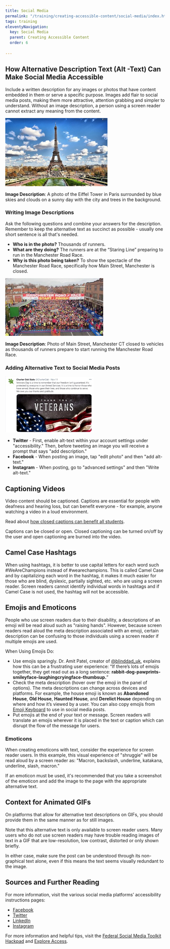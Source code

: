 ```yaml
---
title: Social Media
permalink: "/training/creating-accessible-content/social-media/index.html"
tags: training
eleventyNavigation:
  key: Social Media
  parent: Creating Accessible Content
  order: 6

---
```

## How Alternative Description Text (Alt -Text) Can Make Social Media Accessible

Include a written description for any images or photos that have content embedded in them or serve a specific purpose. Images add flair to social media posts, making them more attractive, attention grabbing and simpler to understand. Without an image description, a person using a screen reader cannot extract any meaning from the content.

![Photograph of the Eiffel Tower. Full description below.](/static/img/eiffel-tower.jpg)

**Image Description**: A photo of the Eiffel Tower in Paris surrounded by blue skies and clouds on a sunny day with the city and trees in the background.

### Writing Image Descriptions

Ask the following questions and combine your answers for the description. Remember to keep the alternative text as succinct as possible - usually one short sentence is all that's needed.

* **Who is in the photo?** Thousands of runners.
* **What are they doing?** The runners are at the “Staring Line” preparing to run in the Manchester Road Race.
* **Why is this photo being taken?** To show the spectacle of the Manchester Road Race, specifically how Main Street, Manchester is closed.

![Aerial photo of the Manchester Road Race. Full description below.](/static/img/manchester-road-race.jpg)

**Image Description**: Photo of Main Street, Manchester CT closed to vehicles as thousands of runners prepare to start running the Manchester Road Race.

### Adding Alternative Text to Social Media Posts

![Screenshot of a Charter Oak State College tweet with an image of the American Flag and the words "Thank You Veterans"](/static/img/social-media-post.jpg)

* **Twitter** - First, enable alt-text within your account settings under "accessibility." Then, before tweeting an image you will receive a prompt that says "add description."
* **Facebook** - When posting an image, tap "edit photo" and then "add alt-text."
* **Instagram** - When posting, go to "advanced settings" and then "Write alt-text."

## Captioning Videos

Video content should be captioned. Captions are essential for people with deafness and hearing loss, but can benefit everyone - for example, anyone watching a video in a loud environment. 

Read about [how closed captions can benefit all students](https://er.educause.edu/articles/2017/8/a-rising-tide-how-closed-captions-can-benefit-all-students).

Captions can be closed or open. Closed captioning can be turned on/off by the user and open captioning are burned into the video.

## Camel Case Hashtags

When using hashtags, it is better to use capital letters for each word such #WeAreChampions instead of #wearechampions. This is called Camel Case and by capitalizing each word in the hashtag, it makes it much easier for those who are blind, dyslexic, partially sighted, etc. who are using a screen reader. Screen readers cannot identify individual words in hashtags and if Camel Case is not used, the hashtag will not be accessible.

## Emojis and Emoticons

People who use screen readers due to their disability, a descriptions of an emoji will be read aloud such as "raising hands". However, because screen readers read aloud the meta description associated with an emoji, certain description can be confusing to those individuals using a screen reader if multiple emojis are used.

When Using Emojis Do:

* Use emojis sparingly. Dr. Amit Patel, creator of [@blinddad_uk](https://www.instagram.com/blinddad_uk/), explains how this can be a frustrating user experience: “If there’s lots of emojis together, they get read out as a long sentence: **rabbit-dog-pawprints-smileyface-laughingcryingface-thumbsup.**”
* Check the meta description (hover over the emoji in the panel of options). The meta descriptions can change across devices and platforms. For example, the house emoji is known as **Abandoned House**, **Old House**, **Haunted House**, and **Derelict House** depending on where and how it’s viewed by a user. You can also copy emojis from [Emoji Keyboard](https://emojikeyboard.org/) to use in social media posts.
* Put emojis at the end of your text or message. Screen readers will translate an emojis wherever it is placed in the text or caption which can disrupt the flow of the message for users.

### Emoticons

When creating emoticons with text, consider the experience for screen reader users. In this example, this visual experience of "shruggie" will be read aloud by a screen reader as: "Macron, backslash, underline, katakana, underline, slash, macron."

If an emoticon must be used, it's recommended that you take a screenshot of the emoticon and add the image to the page with the appropriate alternative text.

## Context for Animated GIFs

On platforms that allow for alternative text descriptions on GIFs, you should provide them in the same manner as for still images.

Note that this alternative text is only available to screen reader users. Many users who do not use screen readers may have trouble reading images of text in a GIF that are low-resolution, low contrast, distorted or only shown briefly.

In either case, make sure the post can be understood through its non-graphical text alone, even if this means the text seems visually redundant to the image.

## Sources and Further Reading

For more information, visit the various social media platforms’ accessibility instructions pages:

* [Facebook](https://www.facebook.com/help/273947702950567/?helpref=hc_fnav)
* [Twitter](https://help.twitter.com/en/using-twitter/picture-descriptions)
* [LinkedIn](https://www.linkedin.com/accessibility)
* [Instagram](https://help.instagram.com/503708446705527)

For more information and helpful tips, visit the [Federal Social Media Toolkit Hackpad](https://digital.gov/resources/federal-social-media-accessibility-toolkit-hackpad/) and [Explore Access](https://exploreaccess.org/social-media/).